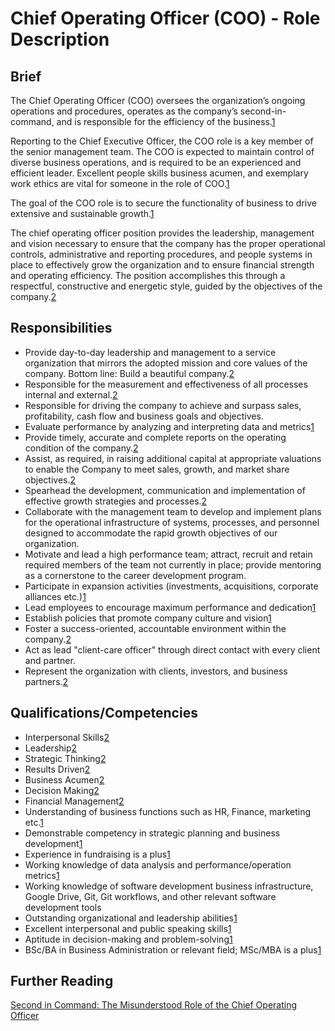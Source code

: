 # Chief Operating Officer (COO) - Role Description

## Brief 
The Chief Operating Officer (COO) oversees the organization’s ongoing operations and procedures, operates as the company’s second-in-command, and is responsible for the efficiency of the business.[1]

Reporting to the Chief Executive Officer, the COO role is a key member of the senior management team. The COO is expected to maintain control of diverse business operations, and is required to be an experienced and efficient leader. Excellent people skills business acumen, and exemplary work ethics are vital for someone in the role of COO.[1]

The goal of the COO role is to secure the functionality of business to drive extensive and sustainable growth.[1]

The chief operating officer position provides the leadership, management and vision necessary to ensure that the company has the proper operational controls, administrative and reporting procedures, and people systems in place to effectively grow the organization and to ensure financial strength and operating efficiency. The position accomplishes this through a respectful, constructive and energetic style, guided by the objectives of the company.[2]

## Responsibilities
- Provide day-to-day leadership and management to a service organization that mirrors the adopted mission and core values of the company. Bottom line: Build a beautiful company.[2]
- Responsible for the measurement and effectiveness of all processes internal and external.[2]
- Responsible for driving the company to achieve and surpass sales, profitability, cash flow and business goals and objectives.
- Evaluate performance by analyzing and interpreting data and metrics[1]
- Provide timely, accurate and complete reports on the operating condition of the company.[2]
- Assist, as required, in raising additional capital at appropriate valuations to enable the Company to meet sales, growth, and market share objectives.[2]
- Spearhead the development, communication and implementation of effective growth strategies and processes.[2]
- Collaborate with the management team to develop and implement plans for the operational infrastructure of systems, processes, and personnel designed to accommodate the rapid growth objectives of our organization.
- Motivate and lead a high performance team; attract, recruit and retain required members of the team not currently in place; provide mentoring as a cornerstone to the career development program.
- Participate in expansion activities (investments, acquisitions, corporate alliances etc.)[1]
- Lead employees to encourage maximum performance and dedication[1]
- Establish policies that promote company culture and vision[1]
- Foster a success-oriented, accountable environment within the company.[2]
- Act as lead "client-care officer" through direct contact with every client and partner.
- Represent the organization with clients, investors, and business partners.[2]

## Qualifications/Competencies
- Interpersonal Skills[2]
- Leadership[2]
- Strategic Thinking[2]
- Results Driven[2]
- Business Acumen[2]
- Decision Making[2]
- Financial Management[2]
- Understanding of business functions such as HR, Finance, marketing etc.[1]
- Demonstrable competency in strategic planning and business development[1]
- Experience in fundraising is a plus[1]
- Working knowledge of data analysis and performance/operation metrics[1]
- Working knowledge of software development business infrastructure, Google Drive, Git, Git workflows, and other relevant software development tools
- Outstanding organizational and leadership abilities[1]
- Excellent interpersonal and public speaking skills[1]
- Aptitude in decision-making and problem-solving[1]
- BSc/BA in Business Administration or relevant field; MSc/MBA is a plus[1]

## Further Reading
[Second in Command: The Misunderstood Role of the Chief Operating Officer](https://hbr.org/2006/05/second-in-command-the-misunderstood-role-of-the-chief-operating-officer)

[1]: https://resources.workable.com/coo-job-description
[2]: https://www.shrm.org/resourcesandtools/tools-and-samples/job-descriptions/pages/cms_001166.aspx